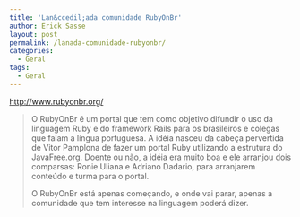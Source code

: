 ```yaml
---
title: 'Lan&ccedil;ada comunidade RubyOnBr'
author: Erick Sasse
layout: post
permalink: /lanada-comunidade-rubyonbr/
categories:
  - Geral
tags:
  - Geral
---
```

<http://www.rubyonbr.org/>

> O RubyOnBr &eacute; um portal que tem como objetivo difundir o uso da linguagem Ruby e do framework Rails para os brasileiros e colegas que falam a l&iacute;ngua portuguesa. A id&eacute;ia nasceu da cabe&ccedil;a pervertida de Vitor Pamplona de fazer um portal Ruby utilizando a estrutura do JavaFree.org. Doente ou n&atilde;o, a id&eacute;ia era muito boa e ele arranjou dois comparsas: Ronie Uliana e Adriano Dadario, para arranjarem conte&uacute;do e turma para o portal.
> 
> O RubyOnBr est&aacute; apenas come&ccedil;ando, e onde vai parar, apenas a comunidade que tem interesse na linguagem poder&aacute; dizer.